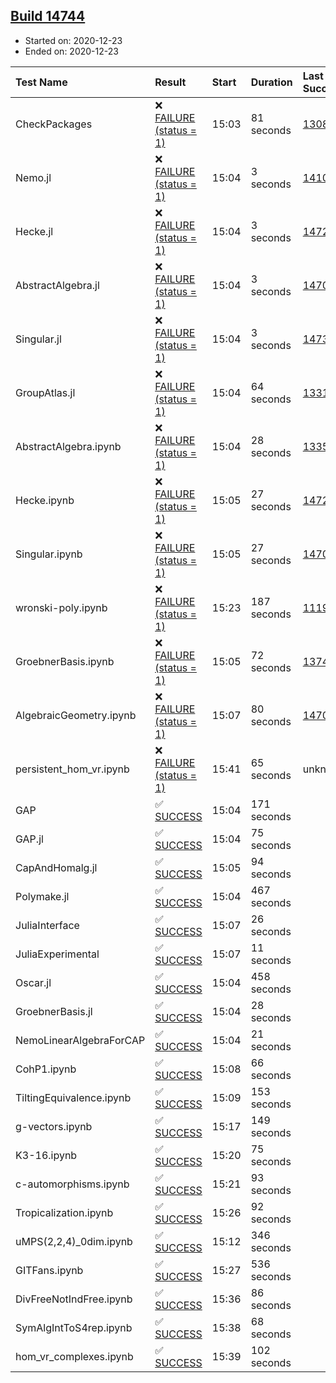 ## [Build 14744](https://oscarci.mathematik.uni-kl.de/job/oscar/14744/)

* Started on: 2020-12-23
* Ended on: 2020-12-23

| Test Name    | Result | Start | Duration | Last Success | First Failure |
|:-------------|:-------|:------|:---------|:-------------|:--------------|
| CheckPackages | ❌ [FAILURE (status = 1)](https://oscarci.mathematik.uni-kl.de/job/oscar/14744/artifact/logs/build-14744/CheckPackages.log) | 15:03 | 81 seconds | [13085](https://oscarci.mathematik.uni-kl.de/job/oscar/13085/) | [13086](https://oscarci.mathematik.uni-kl.de/job/oscar/13086/) |
| Nemo.jl | ❌ [FAILURE (status = 1)](https://oscarci.mathematik.uni-kl.de/job/oscar/14744/artifact/logs/build-14744/Nemo.jl.log) | 15:04 | 3 seconds | [14101](https://oscarci.mathematik.uni-kl.de/job/oscar/14101/) | [14102](https://oscarci.mathematik.uni-kl.de/job/oscar/14102/) |
| Hecke.jl | ❌ [FAILURE (status = 1)](https://oscarci.mathematik.uni-kl.de/job/oscar/14744/artifact/logs/build-14744/Hecke.jl.log) | 15:04 | 3 seconds | [14723](https://oscarci.mathematik.uni-kl.de/job/oscar/14723/) | [14724](https://oscarci.mathematik.uni-kl.de/job/oscar/14724/) |
| AbstractAlgebra.jl | ❌ [FAILURE (status = 1)](https://oscarci.mathematik.uni-kl.de/job/oscar/14744/artifact/logs/build-14744/AbstractAlgebra.jl.log) | 15:04 | 3 seconds | [14701](https://oscarci.mathematik.uni-kl.de/job/oscar/14701/) | [14702](https://oscarci.mathematik.uni-kl.de/job/oscar/14702/) |
| Singular.jl | ❌ [FAILURE (status = 1)](https://oscarci.mathematik.uni-kl.de/job/oscar/14744/artifact/logs/build-14744/Singular.jl.log) | 15:04 | 3 seconds | [14732](https://oscarci.mathematik.uni-kl.de/job/oscar/14732/) | [14733](https://oscarci.mathematik.uni-kl.de/job/oscar/14733/) |
| GroupAtlas.jl | ❌ [FAILURE (status = 1)](https://oscarci.mathematik.uni-kl.de/job/oscar/14744/artifact/logs/build-14744/GroupAtlas.jl.log) | 15:04 | 64 seconds | [13311](https://oscarci.mathematik.uni-kl.de/job/oscar/13311/) | [13312](https://oscarci.mathematik.uni-kl.de/job/oscar/13312/) |
| AbstractAlgebra.ipynb | ❌ [FAILURE (status = 1)](https://oscarci.mathematik.uni-kl.de/job/oscar/14744/artifact/logs/build-14744/AbstractAlgebra.ipynb.log) | 15:04 | 28 seconds | [13355](https://oscarci.mathematik.uni-kl.de/job/oscar/13355/) | [13356](https://oscarci.mathematik.uni-kl.de/job/oscar/13356/) |
| Hecke.ipynb | ❌ [FAILURE (status = 1)](https://oscarci.mathematik.uni-kl.de/job/oscar/14744/artifact/logs/build-14744/Hecke.ipynb.log) | 15:05 | 27 seconds | [14723](https://oscarci.mathematik.uni-kl.de/job/oscar/14723/) | [14724](https://oscarci.mathematik.uni-kl.de/job/oscar/14724/) |
| Singular.ipynb | ❌ [FAILURE (status = 1)](https://oscarci.mathematik.uni-kl.de/job/oscar/14744/artifact/logs/build-14744/Singular.ipynb.log) | 15:05 | 27 seconds | [14701](https://oscarci.mathematik.uni-kl.de/job/oscar/14701/) | [14702](https://oscarci.mathematik.uni-kl.de/job/oscar/14702/) |
| wronski-poly.ipynb | ❌ [FAILURE (status = 1)](https://oscarci.mathematik.uni-kl.de/job/oscar/14744/artifact/logs/build-14744/wronski-poly.ipynb.log) | 15:23 | 187 seconds | [11192](https://oscarci.mathematik.uni-kl.de/job/oscar/11192/) | [11193](https://oscarci.mathematik.uni-kl.de/job/oscar/11193/) |
| GroebnerBasis.ipynb | ❌ [FAILURE (status = 1)](https://oscarci.mathematik.uni-kl.de/job/oscar/14744/artifact/logs/build-14744/GroebnerBasis.ipynb.log) | 15:05 | 72 seconds | [13748](https://oscarci.mathematik.uni-kl.de/job/oscar/13748/) | [13749](https://oscarci.mathematik.uni-kl.de/job/oscar/13749/) |
| AlgebraicGeometry.ipynb | ❌ [FAILURE (status = 1)](https://oscarci.mathematik.uni-kl.de/job/oscar/14744/artifact/logs/build-14744/AlgebraicGeometry.ipynb.log) | 15:07 | 80 seconds | [14701](https://oscarci.mathematik.uni-kl.de/job/oscar/14701/) | [14702](https://oscarci.mathematik.uni-kl.de/job/oscar/14702/) |
| persistent_hom_vr.ipynb | ❌ [FAILURE (status = 1)](https://oscarci.mathematik.uni-kl.de/job/oscar/14744/artifact/logs/build-14744/persistent_hom_vr.ipynb.log) | 15:41 | 65 seconds | unknown | unknown |
| GAP | ✅ [SUCCESS](https://oscarci.mathematik.uni-kl.de/job/oscar/14744/artifact/logs/build-14744/GAP.log) | 15:04 | 171 seconds |  |  |
| GAP.jl | ✅ [SUCCESS](https://oscarci.mathematik.uni-kl.de/job/oscar/14744/artifact/logs/build-14744/GAP.jl.log) | 15:04 | 75 seconds |  |  |
| CapAndHomalg.jl | ✅ [SUCCESS](https://oscarci.mathematik.uni-kl.de/job/oscar/14744/artifact/logs/build-14744/CapAndHomalg.jl.log) | 15:05 | 94 seconds |  |  |
| Polymake.jl | ✅ [SUCCESS](https://oscarci.mathematik.uni-kl.de/job/oscar/14744/artifact/logs/build-14744/Polymake.jl.log) | 15:04 | 467 seconds |  |  |
| JuliaInterface | ✅ [SUCCESS](https://oscarci.mathematik.uni-kl.de/job/oscar/14744/artifact/logs/build-14744/JuliaInterface.log) | 15:07 | 26 seconds |  |  |
| JuliaExperimental | ✅ [SUCCESS](https://oscarci.mathematik.uni-kl.de/job/oscar/14744/artifact/logs/build-14744/JuliaExperimental.log) | 15:07 | 11 seconds |  |  |
| Oscar.jl | ✅ [SUCCESS](https://oscarci.mathematik.uni-kl.de/job/oscar/14744/artifact/logs/build-14744/Oscar.jl.log) | 15:04 | 458 seconds |  |  |
| GroebnerBasis.jl | ✅ [SUCCESS](https://oscarci.mathematik.uni-kl.de/job/oscar/14744/artifact/logs/build-14744/GroebnerBasis.jl.log) | 15:04 | 28 seconds |  |  |
| NemoLinearAlgebraForCAP | ✅ [SUCCESS](https://oscarci.mathematik.uni-kl.de/job/oscar/14744/artifact/logs/build-14744/NemoLinearAlgebraForCAP.log) | 15:04 | 21 seconds |  |  |
| CohP1.ipynb | ✅ [SUCCESS](https://oscarci.mathematik.uni-kl.de/job/oscar/14744/artifact/logs/build-14744/CohP1.ipynb.log) | 15:08 | 66 seconds |  |  |
| TiltingEquivalence.ipynb | ✅ [SUCCESS](https://oscarci.mathematik.uni-kl.de/job/oscar/14744/artifact/logs/build-14744/TiltingEquivalence.ipynb.log) | 15:09 | 153 seconds |  |  |
| g-vectors.ipynb | ✅ [SUCCESS](https://oscarci.mathematik.uni-kl.de/job/oscar/14744/artifact/logs/build-14744/g-vectors.ipynb.log) | 15:17 | 149 seconds |  |  |
| K3-16.ipynb | ✅ [SUCCESS](https://oscarci.mathematik.uni-kl.de/job/oscar/14744/artifact/logs/build-14744/K3-16.ipynb.log) | 15:20 | 75 seconds |  |  |
| c-automorphisms.ipynb | ✅ [SUCCESS](https://oscarci.mathematik.uni-kl.de/job/oscar/14744/artifact/logs/build-14744/c-automorphisms.ipynb.log) | 15:21 | 93 seconds |  |  |
| Tropicalization.ipynb | ✅ [SUCCESS](https://oscarci.mathematik.uni-kl.de/job/oscar/14744/artifact/logs/build-14744/Tropicalization.ipynb.log) | 15:26 | 92 seconds |  |  |
| uMPS(2,2,4)_0dim.ipynb | ✅ [SUCCESS](https://oscarci.mathematik.uni-kl.de/job/oscar/14744/artifact/logs/build-14744/uMPS-2-2-4-_0dim.ipynb.log) | 15:12 | 346 seconds |  |  |
| GITFans.ipynb | ✅ [SUCCESS](https://oscarci.mathematik.uni-kl.de/job/oscar/14744/artifact/logs/build-14744/GITFans.ipynb.log) | 15:27 | 536 seconds |  |  |
| DivFreeNotIndFree.ipynb | ✅ [SUCCESS](https://oscarci.mathematik.uni-kl.de/job/oscar/14744/artifact/logs/build-14744/DivFreeNotIndFree.ipynb.log) | 15:36 | 86 seconds |  |  |
| SymAlgIntToS4rep.ipynb | ✅ [SUCCESS](https://oscarci.mathematik.uni-kl.de/job/oscar/14744/artifact/logs/build-14744/SymAlgIntToS4rep.ipynb.log) | 15:38 | 68 seconds |  |  |
| hom_vr_complexes.ipynb | ✅ [SUCCESS](https://oscarci.mathematik.uni-kl.de/job/oscar/14744/artifact/logs/build-14744/hom_vr_complexes.ipynb.log) | 15:39 | 102 seconds |  |  |

